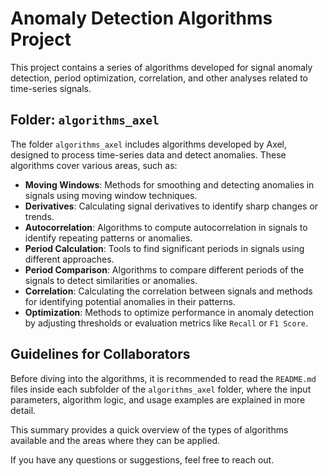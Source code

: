 # Anomaly Detection Algorithms Project

This project contains a series of algorithms developed for signal anomaly detection, period optimization, correlation, and other analyses related to time-series signals.

## Folder: `algorithms_axel`

The folder `algorithms_axel` includes algorithms developed by Axel, designed to process time-series data and detect anomalies. These algorithms cover various areas, such as:

- **Moving Windows**: Methods for smoothing and detecting anomalies in signals using moving window techniques.
- **Derivatives**: Calculating signal derivatives to identify sharp changes or trends.
- **Autocorrelation**: Algorithms to compute autocorrelation in signals to identify repeating patterns or anomalies.
- **Period Calculation**: Tools to find significant periods in signals using different approaches.
- **Period Comparison**: Algorithms to compare different periods of the signals to detect similarities or anomalies.
- **Correlation**: Calculating the correlation between signals and methods for identifying potential anomalies in their patterns.
- **Optimization**: Methods to optimize performance in anomaly detection by adjusting thresholds or evaluation metrics like `Recall` or `F1 Score`.

## Guidelines for Collaborators

Before diving into the algorithms, it is recommended to read the `README.md` files inside each subfolder of the `algorithms_axel` folder, where the input parameters, algorithm logic, and usage examples are explained in more detail.

This summary provides a quick overview of the types of algorithms available and the areas where they can be applied.

If you have any questions or suggestions, feel free to reach out.
